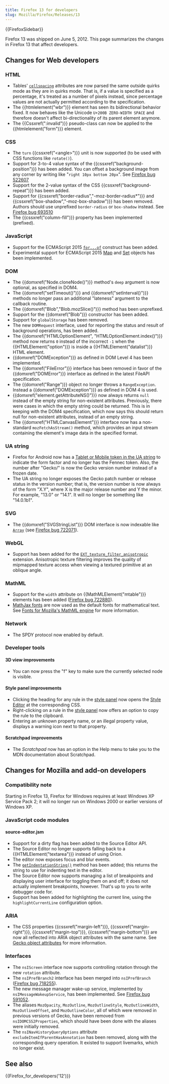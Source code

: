 ```yaml
---
title: Firefox 13 for developers
slug: Mozilla/Firefox/Releases/13
---
```


{{FirefoxSidebar}}

Firefox 13 was shipped on June 5, 2012. This page summarizes the changes in Firefox 13 that affect developers.

## Changes for Web developers

### HTML

- Tables' [`cellspacing`](/en-US/docs/Web/HTML/Element/table#cellspacing) attributes are now parsed the same outside quirks mode as they are in quirks mode. That is, if a value is specified as a percentage, it's treated as a number of pixels instead, since percentage values are not actually permitted according to the specification.
- The {{htmlelement("wbr")}} element has seen its bidirectional behavior fixed. It now behaves like the Unicode `U+200B ZERO-WIDTH SPACE` and therefore doesn't affect bi-directionality of its parent element anymore.
- The {{Cssxref(":invalid")}} pseudo-class can now be applied to the {{htmlelement("form")}} element.

### CSS

- The `turn` {{cssxref("&lt;angle&gt;")}} unit is now supported (to be used with CSS functions like `rotate()`).
- Support for 3-to-4 value syntax of the {{cssxref("background-position")}} has been added. You can offset a background image from any corner by writing like "`right 10px bottom 20px`". See [Firefox bug 522607](https://bugzil.la/522607)
- Support for the 2-value syntax of the CSS {{cssxref("background-repeat")}} has been added.
- Support for {{cssxref("border-radius","-moz-border-radius*")}} and {{cssxref("box-shadow","-moz-box-shadow")}} has been removed. Authors should use unprefixed `border-radius` or `box-shadow` instead. See [Firefox bug 693510](https://bugzil.la/693510)
- The {{cssxref("column-fill")}} property has been implemented (prefixed).

### JavaScript

- Support for the ECMAScript 2015 [`for...of`](/en-US/docs/Web/JavaScript/Reference/Statements/for...of) construct has been added.
- Experimental support for ECMAScript 2015 [Map](/en-US/docs/Web/JavaScript/Reference/Global_Objects/Map) and [Set](/en-US/docs/Web/JavaScript/Reference/Global_Objects/Set) objects has been implemented.

### DOM

- The {{domxref("Node.cloneNode()")}} method's `deep` argument is now optional, as specified in DOM4.
- The {{domxref("setTimeout()")}} and {{domxref("setInterval()")}} methods no longer pass an additional "lateness" argument to the callback routine.
- The {{domxref("Blob","Blob.mozSlice()")}} method has been unprefixed.
- Support for the {{domxref("Blob")}} constructor has been added.
- Support for `globalStorage` has been removed.
- The new `DOMRequest` interface, used for reporting the status and result of background operations, has been added.
- The {{domxref("HTMLOptionElement", "HTMLOptionElement.index()")}} method now returns `0` instead of the incorrect `-1` when the {{HTMLElement("option")}} is inside a {{HTMLElement("datalist")}} HTML element.
- {{domxref("DOMException")}} as defined in DOM Level 4 has been implemented.
- The {{domxref("FileError")}} interface has been removed in favor of the {{domxref("DOMError")}} interface as defined in the latest FileAPI specification.
- The {{domxref("Range")}} object no longer throws a `RangeException`. Instead a {{domxref("DOMException")}} as defined in DOM 4 is used.
- {{domxref("element.getAttributeNS()")}} now always returns `null` instead of the empty string for non-existent attributes. Previously, there were cases in which the empty string could be returned. This is in keeping with the DOM4 specification, which now says this should return null for non-existent attributes, instead of an empty string.
- The {{domxref("HTMLCanvasElement")}} interface now has a non-standard `mozFetchAsStream()` method, which provides an input stream containing the element's image data in the specified format.

### UA string

- Firefox for Android now has a [Tablet or Mobile token in the UA string](/en-US/docs/Gecko_user_agent_string_reference#mobile_and_tablet_indicators) to indicate the form factor and no longer has the Fennec token. Also, the number after "Gecko/" is now the Gecko version number instead of a frozen date.
- The UA string no longer exposes the Gecko patch number or release status in the version number; that is, the version number is now always of the form "X.Y", where X is the major release number and Y the minor. For example, "13.0" or "14.1". It will no longer be something like "14.0.1b1".

### SVG

- The {{domxref("SVGStringList")}} DOM interface is now indexable like [`Array`](/en-US/docs/Web/JavaScript/Reference/Global_Objects/Array) (see [Firefox bug 722071](https://bugzil.la/722071)).

### WebGL

- Support has been added for the [`EXT_texture_filter_anisotropic`](/en-US/docs/Web/API/WebGL_API/Using_Extensions#ext_texture_filter_anisotropic) extension. Anisotropic texture filtering improves the quality of mipmapped texture access when viewing a textured primitive at an oblique angle.

### MathML

- Support for the `width` attribute on {{MathMLElement("mtable")}} elements has been added ([Firefox bug 722880](https://bugzil.la/722880)).
- [MathJax fonts](https://docs.mathjax.org/en/latest/output/fonts.html) are now used as the default fonts for mathematical text. See [Fonts for Mozilla's MathML engine](/en-US/docs/Mozilla_MathML_Project/Fonts) for more information.

### Network

- The SPDY protocol now enabled by default.

### Developer tools

#### 3D view improvements

- You can now press the "f" key to make sure the currently selected node is visible.

#### Style panel improvements

- Clicking the heading for any rule in the [style panel](https://firefox-source-docs.mozilla.org/devtools-user/page_inspector/index.html#css-pane) now opens the [Style Editor](https://firefox-source-docs.mozilla.org/devtools-user/style_editor/index.html) at the corresponding CSS.
- Right-clicking on a rule in the [style panel](https://firefox-source-docs.mozilla.org/devtools-user/page_inspector/index.html#css-pane) now offers an option to copy the rule to the clipboard.
- Entering an unknown property name, or an illegal property value, displays a warning icon next to that property.

#### Scratchpad improvements

- The _Scratchpad_ now has an option in the Help menu to take you to the MDN documentation about Scratchpad.

## Changes for Mozilla and add-on developers

### Compatibility note

Starting in Firefox 13, Firefox for Windows requires at least Windows XP Service Pack 2; it will no longer run on Windows 2000 or earlier versions of Windows XP.

### JavaScript code modules

#### source-editor.jsm

- Support for a dirty flag has been added to the Source Editor API.
- The Source Editor no longer supports falling back to a {{HTMLElement("textarea")}} instead of using Orion.
- The editor now exposes focus and blur events.
- The [`getIndentationString()`](/en-US/docs/JavaScript_code_modules/source-editor.jsm#getIndentationString%28%29) method has been added; this returns the string to use for indenting text in the editor.
- The Source Editor now supports managing a list of breakpoints and displaying user interface for toggling them on and off; it does not actually implement breakpoints, however. That's up to you to write debugger code for.
- Support has been added for highlighting the current line, using the `highlightCurrentLine` configuration option.

### ARIA

- The CSS properties {{cssxref("margin-left")}}, {{cssxref("margin-right")}}, {{cssxref("margin-top")}}, {{cssxref("margin-bottom")}} are now all reflected into ARIA object attributes with the same name. See [Gecko object attributes](/en-US/docs/Accessibility/AT-APIs/Gecko/Attrs) for more information.

### Interfaces

- The `nsIScreen` interface now supports controlling rotation through the new `rotation` attribute.
- The `nsIPrefBranch2` interface has been merged into `nsIPrefBranch` ([Firefox bug 718255](https://bugzil.la/718255)).
- The new message manager wake-up service, implemented by `nsIMessageWakeupService`, has been implemented. See [Firefox bug 591052](https://bugzil.la/591052).
- The aliases `MozOpacity`, `MozOutline`, `MozOutlineStyle`, `MozOutlineWidth`, `MozOutlineOffset`, and `MozOutlineColor`, all of which were removed in previous versions of Gecko, have been removed from `nsIDOMCSS2Properties`, which should have been done with the aliases were initially removed.
- The `nsINavHistoryQueryOptions` attribute `excludeItemIfParentHasAnnotation` has been removed, along with the corresponding query operation. It existed to support livemarks, which no longer exist.

## See also

{{Firefox_for_developers('12')}}

